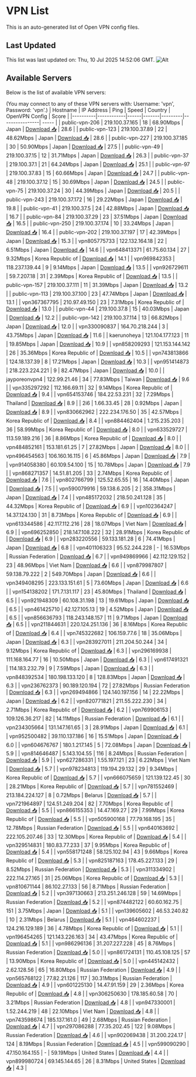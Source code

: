 # VPN List

This is an auto-generated list of Open VPN config files.

## Last Updated

This list was last updated on: Thu, 10 Jul 2025 14:52:06 GMT.
![Alt](https://repobeats.axiom.co/api/embed/186b98318ef1479477931607c1ad7d823f12451f.svg "Repobeats analytics image")

## Available Servers

Below is the list of available VPN servers:

(You may connect to any of these VPN servers with: Username: 'vpn', Password: 'vpn'.)
| Hostname | IP Address | Ping | Speed | Country | OpenVPN Config | Score |
|----------|------------|------|-------|---------|----------------| ----- |
| public-vpn-206 | 219.100.37.165 | 18 | 68.90Mbps | Japan | [Download 📥](./configs/server_0_JP.ovpn) | 28.6 |
| public-vpn-123 | 219.100.37.89 | 22 | 48.62Mbps | Japan | [Download 📥](./configs/server_1_JP.ovpn) | 28.6 |
| public-vpn-227 | 219.100.37.185 | 30 | 50.90Mbps | Japan | [Download 📥](./configs/server_2_JP.ovpn) | 27.5 |
| public-vpn-49 | 219.100.37.15 | 12 | 31.71Mbps | Japan | [Download 📥](./configs/server_3_JP.ovpn) | 26.3 |
| public-vpn-37 | 219.100.37.1 | 21 | 64.24Mbps | Japan | [Download 📥](./configs/server_4_JP.ovpn) | 25.1 |
| public-vpn-97 | 219.100.37.83 | 15 | 60.66Mbps | Japan | [Download 📥](./configs/server_5_JP.ovpn) | 24.7 |
| public-vpn-48 | 219.100.37.12 | 15 | 30.69Mbps | Japan | [Download 📥](./configs/server_6_JP.ovpn) | 24.5 |
| public-vpn-75 | 219.100.37.24 | 30 | 44.39Mbps | Japan | [Download 📥](./configs/server_7_JP.ovpn) | 20.5 |
| public-vpn-243 | 219.100.37.172 | 16 | 29.22Mbps | Japan | [Download 📥](./configs/server_8_JP.ovpn) | 19.8 |
| public-vpn-41 | 219.100.37.5 | 24 | 42.88Mbps | Japan | [Download 📥](./configs/server_9_JP.ovpn) | 16.7 |
| public-vpn-84 | 219.100.37.29 | 23 | 37.51Mbps | Japan | [Download 📥](./configs/server_10_JP.ovpn) | 16.5 |
| public-vpn-250 | 219.100.37.174 | 10 | 33.24Mbps | Japan | [Download 📥](./configs/server_11_JP.ovpn) | 16.4 |
| public-vpn-202 | 219.100.37.197 | 17 | 42.39Mbps | Japan | [Download 📥](./configs/server_12_JP.ovpn) | 15.3 |
| vpn805775733 | 122.132.164.18 | 22 | 6.51Mbps | Japan | [Download 📥](./configs/server_13_JP.ovpn) | 14.6 |
| vpn648413371 | 61.75.60.134 | 27 | 9.32Mbps | Korea Republic of | [Download 📥](./configs/server_14_KR.ovpn) | 14.1 |
| vpn969842353 | 118.237.139.44 | 9 | 9.14Mbps | Japan | [Download 📥](./configs/server_15_JP.ovpn) | 13.5 |
| vpn926729611 | 59.7.207.18 | 31 | 2.39Mbps | Korea Republic of | [Download 📥](./configs/server_16_KR.ovpn) | 13.5 |
| public-vpn-157 | 219.100.37.111 | 11 | 31.39Mbps | Japan | [Download 📥](./configs/server_17_JP.ovpn) | 13.2 |
| public-vpn-113 | 219.100.37.100 | 23 | 47.74Mbps | Japan | [Download 📥](./configs/server_18_JP.ovpn) | 13.1 |
| vpn367367795 | 210.97.49.150 | 23 | 7.31Mbps | Korea Republic of | [Download 📥](./configs/server_19_KR.ovpn) | 13.0 |
| public-vpn-44 | 219.100.37.8 | 15 | 40.03Mbps | Japan | [Download 📥](./configs/server_20_JP.ovpn) | 12.2 |
| public-vpn-142 | 219.100.37.114 | 13 | 66.82Mbps | Japan | [Download 📥](./configs/server_21_JP.ovpn) | 12.0 |
| vpn330090837 | 164.70.218.244 | 3 | 43.75Mbps | Japan | [Download 📥](./configs/server_22_JP.ovpn) | 11.6 |
| kaerunoheya | 121.104.177.123 | 11 | 19.85Mbps | Japan | [Download 📥](./configs/server_23_JP.ovpn) | 10.9 |
| vpn858209293 | 121.153.144.142 | 26 | 35.36Mbps | Korea Republic of | [Download 📥](./configs/server_24_KR.ovpn) | 10.5 |
| vpn743813866 | 124.18.137.39 | 8 | 17.21Mbps | Japan | [Download 📥](./configs/server_25_JP.ovpn) | 10.3 |
| vpn951414873 | 218.223.224.221 | 9 | 82.47Mbps | Japan | [Download 📥](./configs/server_26_JP.ovpn) | 10.0 |
| jayporeonvpn4 | 122.99.21.46 | 34 | 77.83Mbps | Taiwan | [Download 📥](./configs/server_27_TW.ovpn) | 9.6 |
| vpn335297292 | 112.166.69.11 | 32 | 9.14Mbps | Korea Republic of | [Download 📥](./configs/server_28_KR.ovpn) | 9.4 |
| vpn654153746 | 184.22.53.231 | 32 | 7.29Mbps | Thailand | [Download 📥](./configs/server_29_TH.ovpn) | 8.9 |
| 2i6 | 1.66.33.45 | 28 | 0.92Mbps | Japan | [Download 📥](./configs/server_30_JP.ovpn) | 8.9 |
| vpn830662962 | 222.234.176.50 | 35 | 42.57Mbps | Korea Republic of | [Download 📥](./configs/server_31_KR.ovpn) | 8.4 |
| vpn884462404 | 1.215.235.203 | 36 | 58.99Mbps | Korea Republic of | [Download 📥](./configs/server_32_KR.ovpn) | 8.0 |
| vpn633529727 | 113.59.189.216 | 36 | 8.86Mbps | Korea Republic of | [Download 📥](./configs/server_33_KR.ovpn) | 8.0 |
| vpn484852161 | 153.181.61.25 | 7 | 27.82Mbps | Japan | [Download 📥](./configs/server_34_JP.ovpn) | 8.0 |
| vpn496454563 | 106.160.16.115 | 6 | 45.86Mbps | Japan | [Download 📥](./configs/server_35_JP.ovpn) | 7.9 |
| vpn914058380 | 60.109.54.100 | 15 | 10.78Mbps | Japan | [Download 📥](./configs/server_36_JP.ovpn) | 7.9 |
| vpn868271357 | 14.51.81.205 | 33 | 2.74Mbps | Korea Republic of | [Download 📥](./configs/server_37_KR.ovpn) | 7.6 |
| vpn802766799 | 125.52.65.55 | 16 | 14.40Mbps | Japan | [Download 📥](./configs/server_38_JP.ovpn) | 7.5 |
| vpn590079916 | 59.138.6.205 | 2 | 358.31Mbps | Japan | [Download 📥](./configs/server_39_JP.ovpn) | 7.4 |
| vpn485172032 | 218.50.241.128 | 35 | 44.32Mbps | Korea Republic of | [Download 📥](./configs/server_40_KR.ovpn) | 6.9 |
| vpn102364247 | 14.37.124.130 | 31 | 8.73Mbps | Korea Republic of | [Download 📥](./configs/server_41_KR.ovpn) | 6.9 |
| vpn613344586 | 42.117.112.216 | 28 | 18.07Mbps | Viet Nam | [Download 📥](./configs/server_42_VN.ovpn) | 6.9 |
| vpn696252850 | 218.147.108.222 | 32 | 28.91Mbps | Korea Republic of | [Download 📥](./configs/server_43_KR.ovpn) | 6.9 |
| vpn283220556 | 59.133.181.28 | 6 | 74.41Mbps | Japan | [Download 📥](./configs/server_44_JP.ovpn) | 6.8 |
| vpn401106323 | 95.52.244.228 | - | 16.53Mbps | Russian Federation | [Download 📥](./configs/server_45_RU.ovpn) | 6.7 |
| vpn949869966 | 42.112.129.152 | 23 | 48.96Mbps | Viet Nam | [Download 📥](./configs/server_46_VN.ovpn) | 6.6 |
| vpn879987807 | 59.138.79.222 | 2 | 549.70Mbps | Japan | [Download 📥](./configs/server_47_JP.ovpn) | 6.6 |
| vpn349408295 | 223.133.151.61 | 5 | 73.60Mbps | Japan | [Download 📥](./configs/server_48_JP.ovpn) | 6.6 |
| vpn154138202 | 171.7.131.117 | 23 | 45.80Mbps | Thailand | [Download 📥](./configs/server_49_TH.ovpn) | 6.5 |
| vpn921948309 | 60.108.31.198 | 13 | 19.61Mbps | Japan | [Download 📥](./configs/server_50_JP.ovpn) | 6.5 |
| vpn461425710 | 42.127.105.13 | 19 | 4.52Mbps | Japan | [Download 📥](./configs/server_51_JP.ovpn) | 6.5 |
| vpn856636793 | 118.243.148.157 | 11 | 9.71Mbps | Japan | [Download 📥](./configs/server_52_JP.ovpn) | 6.5 |
| vpn211844631 | 220.124.251.136 | 36 | 8.16Mbps | Korea Republic of | [Download 📥](./configs/server_53_KR.ovpn) | 6.4 |
| vpn745322682 | 106.159.77.6 | 18 | 35.06Mbps | Japan | [Download 📥](./configs/server_54_JP.ovpn) | 6.3 |
| vpn283927011 | 211.204.50.244 | 34 | 9.12Mbps | Korea Republic of | [Download 📥](./configs/server_55_KR.ovpn) | 6.3 |
| vpn296169938 | 111.168.164.77 | 16 | 10.50Mbps | Japan | [Download 📥](./configs/server_56_JP.ovpn) | 6.3 |
| vpn617491321 | 114.183.232.79 | 9 | 7.59Mbps | Japan | [Download 📥](./configs/server_57_JP.ovpn) | 6.3 |
| vpn848392534 | 180.198.133.120 | 8 | 128.83Mbps | Japan | [Download 📥](./configs/server_58_JP.ovpn) | 6.3 |
| vpn236762373 | 90.189.120.194 | 72 | 27.82Mbps | Russian Federation | [Download 📥](./configs/server_59_RU.ovpn) | 6.3 |
| vpn269494866 | 124.140.197.156 | 14 | 22.22Mbps | Japan | [Download 📥](./configs/server_60_JP.ovpn) | 6.2 |
| vpn820771821 | 211.55.222.230 | 34 | 2.71Mbps | Korea Republic of | [Download 📥](./configs/server_61_KR.ovpn) | 6.2 |
| vpn769906153 | 109.126.36.217 | 82 | 14.11Mbps | Russian Federation | [Download 📥](./configs/server_62_RU.ovpn) | 6.1 |
| vpn234305664 | 131.147.161.65 | 3 | 28.91Mbps | Japan | [Download 📥](./configs/server_63_JP.ovpn) | 6.1 |
| vpn952500482 | 39.110.137.186 | 16 | 15.51Mbps | Japan | [Download 📥](./configs/server_64_JP.ovpn) | 6.0 |
| vpn604676767 | 180.1.217.145 | 5 | 72.08Mbps | Japan | [Download 📥](./configs/server_65_JP.ovpn) | 5.9 |
| vpn814646487 | 5.143.104.55 | 116 | 8.24Mbps | Russian Federation | [Download 📥](./configs/server_66_RU.ovpn) | 5.9 |
| vpn627286331 | 1.55.197.121 | 23 | 6.22Mbps | Viet Nam | [Download 📥](./configs/server_67_VN.ovpn) | 5.7 |
| vpn978234813 | 119.194.29.132 | 29 | 9.34Mbps | Korea Republic of | [Download 📥](./configs/server_68_KR.ovpn) | 5.7 |
| vpn666075659 | 121.139.122.45 | 30 | 28.21Mbps | Korea Republic of | [Download 📥](./configs/server_69_KR.ovpn) | 5.7 |
| vpn781552469 | 213.184.224.127 | 8 | 0.72Mbps | Belarus | [Download 📥](./configs/server_70_BY.ovpn) | 5.7 |
| vpn721964897 | 124.51.249.204 | 82 | 7.70Mbps | Korea Republic of | [Download 📥](./configs/server_71_KR.ovpn) | 5.5 |
| vpn866155353 | 14.47.169.27 | 29 | 7.99Mbps | Korea Republic of | [Download 📥](./configs/server_72_KR.ovpn) | 5.5 |
| vpn505900168 | 77.79.168.195 | 35 | 12.78Mbps | Russian Federation | [Download 📥](./configs/server_73_RU.ovpn) | 5.5 |
| vpn640163692 | 222.105.207.46 | 33 | 12.30Mbps | Korea Republic of | [Download 📥](./configs/server_74_KR.ovpn) | 5.4 |
| vpn329514831 | 180.83.77.233 | 37 | 9.95Mbps | Korea Republic of | [Download 📥](./configs/server_75_KR.ovpn) | 5.4 |
| vpn558171248 | 58.125.102.94 | 43 | 9.66Mbps | Korea Republic of | [Download 📥](./configs/server_76_KR.ovpn) | 5.3 |
| vpn825187163 | 178.45.227.133 | 29 | 8.52Mbps | Russian Federation | [Download 📥](./configs/server_77_RU.ovpn) | 5.3 |
| vpn311334902 | 222.114.27.165 | 31 | 25.06Mbps | Korea Republic of | [Download 📥](./configs/server_78_KR.ovpn) | 5.3 |
| vpn810671144 | 86.102.27.133 | 56 | 8.71Mbps | Russian Federation | [Download 📥](./configs/server_79_RU.ovpn) | 5.2 |
| vpn397130663 | 213.251.246.128 | 59 | 14.69Mbps | Russian Federation | [Download 📥](./configs/server_80_RU.ovpn) | 5.2 |
| vpn874482122 | 60.60.162.75 | 151 | 3.75Mbps | Japan | [Download 📥](./configs/server_81_JP.ovpn) | 5.1 |
| vpn139605602 | 46.53.240.82 | 10 | 2.31Mbps | Belarus | [Download 📥](./configs/server_82_BY.ovpn) | 5.1 |
| vpn464602237 | 124.216.129.189 | 36 | 4.78Mbps | Korea Republic of | [Download 📥](./configs/server_83_KR.ovpn) | 5.1 |
| vpn196454265 | 121.143.226.163 | 34 | 43.47Mbps | Korea Republic of | [Download 📥](./configs/server_84_KR.ovpn) | 5.1 |
| vpn986296136 | 31.207.227.228 | 45 | 8.76Mbps | Russian Federation | [Download 📥](./configs/server_85_RU.ovpn) | 5.0 |
| vpn861724131 | 110.45.108.125 | 57 | 13.90Mbps | Korea Republic of | [Download 📥](./configs/server_86_KR.ovpn) | 5.0 |
| vpn445142432 | 2.62.128.56 | 65 | 16.80Mbps | Russian Federation | [Download 📥](./configs/server_87_RU.ovpn) | 4.9 |
| vpn565768122 | 77.82.21.126 | 117 | 30.31Mbps | Russian Federation | [Download 📥](./configs/server_88_RU.ovpn) | 4.9 |
| vpn601225130 | 14.47.91.159 | 29 | 2.36Mbps | Korea Republic of | [Download 📥](./configs/server_89_KR.ovpn) | 4.8 |
| vpn306250630 | 178.185.60.58 | 70 | 3.21Mbps | Russian Federation | [Download 📥](./configs/server_90_RU.ovpn) | 4.8 |
| vpn947330001 | 1.52.244.219 | 48 | 22.10Mbps | Viet Nam | [Download 📥](./configs/server_91_VN.ovpn) | 4.8 |
| vpn743598674 | 185.137.161.0 | 49 | 2.68Mbps | Russian Federation | [Download 📥](./configs/server_92_RU.ovpn) | 4.7 |
| vpn297086288 | 77.35.202.45 | 122 | 9.08Mbps | Russian Federation | [Download 📥](./configs/server_93_RU.ovpn) | 4.6 |
| vpn902069438 | 31.200.224.17 | 124 | 8.19Mbps | Russian Federation | [Download 📥](./configs/server_94_RU.ovpn) | 4.5 |
| vpn599090290 | 47.150.164.155 | - | 59.19Mbps | United States | [Download 📥](./configs/server_95_US.ovpn) | 4.4 |
| vpn899980724 | 69.145.144.65 | 26 | 8.31Mbps | United States | [Download 📥](./configs/server_96_US.ovpn) | 4.3 |
